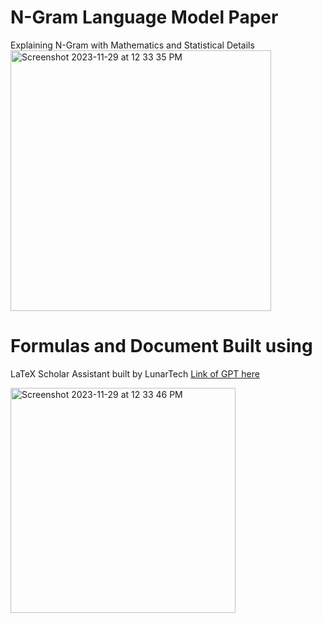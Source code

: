 # N-Gram Language Model Paper 
Explaining N-Gram with Mathematics and Statistical Details
<img width="417" alt="Screenshot 2023-11-29 at 12 33 35 PM" src="https://github.com/TatevKaren/NLP/assets/76843403/0f425b0e-8a9c-40ff-8191-c5046560ea62">

# Formulas and Document Built using 
LaTeX Scholar Assistant built by LunarTech
<a href = "https://chat.openai.com/g/g-dV15eqR9s-latex-scholar-assistant"> Link of GPT here </a>

<img width="360" alt="Screenshot 2023-11-29 at 12 33 46 PM" src="https://github.com/TatevKaren/NLP/assets/76843403/1ff55f71-5c85-47a2-95da-b476130ee2ff">
